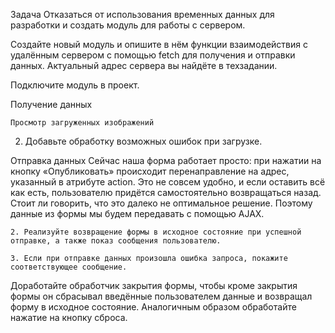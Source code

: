 Задача
Отказаться от использования временных данных для разработки и создать модуль для работы с сервером.

Создайте новый модуль и опишите в нём функции взаимодействия c удалённым сервером с помощью fetch для получения и отправки данных. Актуальный адрес сервера вы найдёте в техзадании.

Подключите модуль в проект.

Получение данных
  <!-- 1. Доработайте модуль для отрисовки фотографий так, чтобы в качестве данных использовались не случайно сгенерированные объекты, а те данные, которые вы загрузите с удалённого сервера. -->

    Просмотр загруженных изображений
<!--
    4.1. Загрузка изображений от других пользователей производится сразу после открытия страницы с удалённого сервера: https://32.javascript.htmlacademy.pro/kekstagram/data. -->

  2. Добавьте обработку возможных ошибок при загрузке.
<!--
    4.2. Если при загрузке данных с сервера произошла ошибка запроса, нужно показать соответствующее сообщение. Разметку сообщения, которая находится в блоке #data-error внутри шаблона template, нужно разместить перед закрывающим тегом </body>. Сообщение удаляется со страницы через 5 секунд. -->
<!--
    4.3. Все загруженные изображения показаны на главной странице в виде миниатюр. DOM-элемент миниатюры генерируется на основе шаблонного элемента picture, расположенного в элементе template на странице. -->
<!--
    4.4. При нажатии на любую из миниатюр, показывается блок .big-picture, содержащий полноэкранное изображение с количеством лайков и комментариев. Элементу body задаётся класс modal-open. Данные, описывающие изображение, должны подставляться в соответствующие элементы в разметке. -->
<!--
    4.5. Выход из полноэкранного режима просмотра фотографии осуществляется либо нажатием на иконку крестика .big-picture__cancel в правом верхнем углу блока .big-picture, либо нажатием на клавишу Esc. У элемента body удаляется класс modal-open. -->
<!--
    4.6. Все комментарии к изображению выводятся в блок .social__comments. Сразу после открытия изображения в полноэкранном режиме отображается не более 5 комментариев. Количество показанных комментариев и общее число комментариев отображается в блоке .social__comment-count. Пример разметки списка комментариев приведён в блоке .social__comments. Комментарий оформляется отдельным элементом списка li с классом social__comment. Аватарка автора комментария отображается в блоке .social__picture. Имя автора комментария отображается в атрибуте alt его аватарки. Текст комментария выводится в блоке .social__text. -->

   <!-- 4.7. Отображение дополнительных комментариев происходит при нажатии на кнопку .comments-loader. При нажатии на кнопку отображается не более 5 новых комментариев. При изменении количества показанных комментариев число показанных комментариев в блоке .social__comment-count также изменяется. -->
<!--
    4.8. Если все комментарии показаны, кнопку .comments-loader следует скрыть, добавив класс hidden. -->


Отправка данных
  Сейчас наша форма работает просто: при нажатии на кнопку «Опубликовать» происходит перенаправление на адрес, указанный в атрибуте action. Это не совсем удобно, и если оставить всё как есть, пользователю придётся самостоятельно возвращаться назад. Стоит ли говорить, что это далеко не оптимальное решение. Поэтому данные из формы мы будем передавать с помощью AJAX.
<!--
    1. Добавьте обработчик отправки формы, если ещё этого не сделали, который бы отменял действие формы по умолчанию и отправлял данные формы посредством fetch на сервер. -->

    2. Реализуйте возвращение формы в исходное состояние при успешной отправке, а также показ сообщения пользователю.

    3. Если при отправке данных произошла ошибка запроса, покажите соответствующее сообщение.

  Доработайте обработчик закрытия формы, чтобы кроме закрытия формы он сбрасывал введённые пользователем данные и возвращал форму в исходное состояние. Аналогичным образом обработайте нажатие на кнопку сброса.




